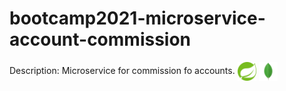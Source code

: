 # bootcamp2021-microservice-account-commission

Description: Microservice for commission fo accounts.
<img align="center" alt="spring" height="30" width="30" src="https://raw.githubusercontent.com/devicons/devicon/master/icons/spring/spring-original.svg">
<img align="center" alt="mongodb" height="30" width="30" src="https://raw.githubusercontent.com/devicons/devicon/master/icons/mongodb/mongodb-original.svg">
